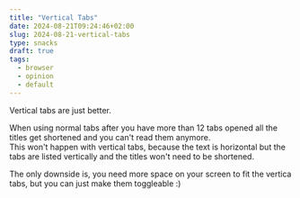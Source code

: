 ```yaml
---
title: "Vertical Tabs"
date: 2024-08-21T09:24:46+02:00
slug: 2024-08-21-vertical-tabs
type: snacks
draft: true
tags:
  - browser
  - opinion
  - default
---
```


Vertical tabs are just better.

When using normal tabs after you have more than 12 tabs opened all the titles get shortened and you 
can't read them anymore.  
This won't happen with vertical tabs, because the text is horizontal but the tabs are listed 
vertically and the titles won't need to be shortened.

The only downside is, you need more space on your screen to fit the vertica tabs, but you can just 
make them toggleable :)

